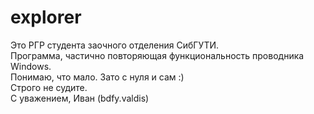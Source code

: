 # explorer
Это РГР студента заочного отделения СибГУТИ.  
Программа, частично повторяющая функциональность проводника Windows.  
Понимаю, что мало. Зато с нуля и сам :)  
Строго не судите.  
С уважением, Иван (bdfy.valdis) 
